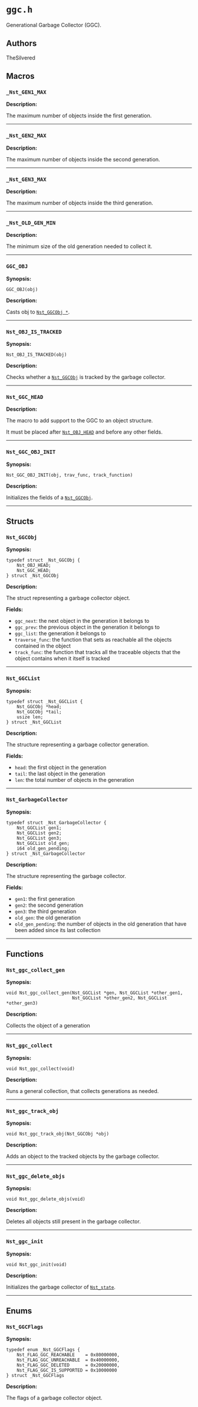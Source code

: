 # `ggc.h`

Generational Garbage Collector (GGC).

## Authors

TheSilvered

## Macros

### `_Nst_GEN1_MAX`

**Description:**

The maximum number of objects inside the first generation.

---

### `_Nst_GEN2_MAX`

**Description:**

The maximum number of objects inside the second generation.

---

### `_Nst_GEN3_MAX`

**Description:**

The maximum number of objects inside the third generation.

---

### `_Nst_OLD_GEN_MIN`

**Description:**

The minimum size of the old generation needed to collect it.

---

### `GGC_OBJ`

**Synopsis:**

```better-c
GGC_OBJ(obj)
```

**Description:**

Casts obj to [`Nst_GGCObj *`](c_api-ggc.md/#nst_ggcobj).

---

### `Nst_OBJ_IS_TRACKED`

**Synopsis:**

```better-c
Nst_OBJ_IS_TRACKED(obj)
```

**Description:**

Checks whether a [`Nst_GGCObj`](c_api-ggc.md/#nst_ggcobj) is tracked by the
garbage collector.

---

### `Nst_GGC_HEAD`

**Description:**

The macro to add support to the GGC to an object structure.

It must be placed after [`Nst_OBJ_HEAD`](c_api-obj.md/#nst_obj_head) and before
any other fields.

---

### `Nst_GGC_OBJ_INIT`

**Synopsis:**

```better-c
Nst_GGC_OBJ_INIT(obj, trav_func, track_function)
```

**Description:**

Initializes the fields of a [`Nst_GGCObj`](c_api-ggc.md/#nst_ggcobj).

---

## Structs

### `Nst_GGCObj`

**Synopsis:**

```better-c
typedef struct _Nst_GGCObj {
    Nst_OBJ_HEAD;
    Nst_GGC_HEAD;
} struct _Nst_GGCObj
```

**Description:**

The struct representing a garbage collector object.

**Fields:**

- `ggc_next`: the next object in the generation it belongs to
- `ggc_prev`: the previous object in the generation it belongs to
- `ggc_list`: the generation it belongs to
- `traverse_func`: the function that sets as reachable all the objects contained
  in the object
- `track_func`: the function that tracks all the traceable objects that the
  object contains when it itself is tracked

---

### `Nst_GGCList`

**Synopsis:**

```better-c
typedef struct _Nst_GGCList {
    Nst_GGCObj *head;
    Nst_GGCObj *tail;
    usize len;
} struct _Nst_GGCList
```

**Description:**

The structure representing a garbage collector generation.

**Fields:**

- `head`: the first object in the generation
- `tail`: the last object in the generation
- `len`: the total number of objects in the generation

---

### `Nst_GarbageCollector`

**Synopsis:**

```better-c
typedef struct _Nst_GarbageCollector {
    Nst_GGCList gen1;
    Nst_GGCList gen2;
    Nst_GGCList gen3;
    Nst_GGCList old_gen;
    i64 old_gen_pending;
} struct _Nst_GarbageCollector
```

**Description:**

The structure representing the garbage collector.

**Fields:**

- `gen1`: the first generation
- `gen2`: the second generation
- `gen3`: the third generation
- `old_gen`: the old generation
- `old_gen_pending`: the number of objects in the old generation that have been
  added since its last collection

---

## Functions

### `Nst_ggc_collect_gen`

**Synopsis:**

```better-c
void Nst_ggc_collect_gen(Nst_GGCList *gen, Nst_GGCList *other_gen1,
                         Nst_GGCList *other_gen2, Nst_GGCList *other_gen3)
```

**Description:**

Collects the object of a generation

---

### `Nst_ggc_collect`

**Synopsis:**

```better-c
void Nst_ggc_collect(void)
```

**Description:**

Runs a general collection, that collects generations as needed.

---

### `Nst_ggc_track_obj`

**Synopsis:**

```better-c
void Nst_ggc_track_obj(Nst_GGCObj *obj)
```

**Description:**

Adds an object to the tracked objects by the garbage collector.

---

### `Nst_ggc_delete_objs`

**Synopsis:**

```better-c
void Nst_ggc_delete_objs(void)
```

**Description:**

Deletes all objects still present in the garbage collector.

---

### `Nst_ggc_init`

**Synopsis:**

```better-c
void Nst_ggc_init(void)
```

**Description:**

Initializes the garbage collector of
[`Nst_state`](c_api-interpreter.md/#nst_get_state).

---

## Enums

### `Nst_GGCFlags`

**Synopsis:**

```better-c
typedef enum _Nst_GGCFlags {
    Nst_FLAG_GGC_REACHABLE    = 0x80000000,
    Nst_FLAG_GGC_UNREACHABLE  = 0x40000000,
    Nst_FLAG_GGC_DELETED      = 0x20000000,
    Nst_FLAG_GGC_IS_SUPPORTED = 0x10000000
} struct _Nst_GGCFlags
```

**Description:**

The flags of a garbage collector object.

